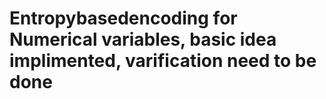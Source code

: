 # Entropybasedencoding for Numerical variables, basic idea implimented, varification need to be done
